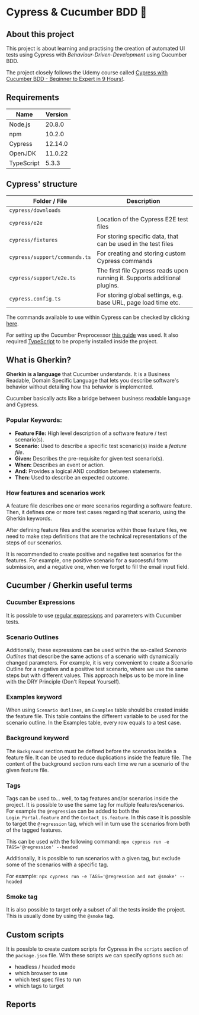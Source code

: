 # Cypress & Cucumber BDD 🤖

## About this project

This project is about learning and practising the creation of automated UI tests using
Cypress with _Behaviour-Driven-Development_ using Cucumber BDD.

The project closely follows the Udemy course called
[Cypress with Cucumber BDD - Beginner to Expert in 9 Hours!](https://www.udemy.com/course/cypress-with-cucumber-bdd-beginner-to-expert-in-9-hours).

## Requirements

| Name       | Version |
| ---------- | ------- |
| Node.js    | 20.8.0  |
| npm        | 10.2.0  |
| Cypress    | 12.14.0 |
| OpenJDK    | 11.0.22 |
| TypeScript | 5.3.3   |

## Cypress' structure

| Folder / File                 | Description                                                                |
| ----------------------------- | -------------------------------------------------------------------------- |
| `cypress/downloads`           |                                                                            |
| `cypress/e2e`                 | Location of the Cypress E2E test files                                     |
| `cypress/fixtures`            | For storing specific data, that can be used in the test files              |
| `cypress/support/commands.ts` | For creating and storing custom Cypress commands                           |
| `cypress/support/e2e.ts`      | The first file Cypress reads upon running it. Supports additional plugins. |
| `cypress.config.ts`           | For storing global settings, e.g. base URL, page load time etc.            |

The commands available to use within Cypress can be checked by clicking
[here](https://docs.cypress.io/api/table-of-contents).

For setting up the Cucumber Preprocessor
[this guide](https://github.com/badeball/cypress-cucumber-preprocessor/blob/master/docs/quick-start.md) was used.
It also required [TypeScript](https://docs.cypress.io/guides/tooling/typescript-support#Install-TypeScript) to be properly installed inside the project.

## What is Gherkin?

**Gherkin is a language** that Cucumber understands. It is a Business Readable,
Domain Specific Language that lets you describe software's behavior without
detailing how tha behavior is implemented.

Cucumber basically acts like a bridge between business readable language and Cypress.

### Popular Keywords:

- **Feature File:** High level description of a software feature / test scenario(s).
- **Scenario:** Used to describe a specific test scenario(s) inside a _feature file_.
- **Given:** Describes the pre-requisite for given test scenario(s).
- **When:** Describes an event or action.
- **And:** Provides a logical AND condition between statements.
- **Then:** Used to describe an expected outcome.

### How features and scenarios work

A feature file describes one or more scenarios regarding a software feature. Then,
it defines one or more test cases regarding that scenario, using the Gherkin keywords.

After defining feature files and the scenarios within those feature files, we need to
make step definitions that are the technical representations of the steps of our scenarios.

It is recommended to create positive and negative test scenarios for the features.
For example, one positive scenario for a successful form submission, and a negative one,
when we forget to fill the email input field.

## Cucumber / Gherkin useful terms

### Cucumber Expressions

It is possible to use [regular expressions](https://github.com/cucumber/cucumber-expressions#readme)
and parameters with Cucumber tests.

### Scenario Outlines

Additionally, these expressions can be used within the so-called _Scenario Outlines_ that
describe the same actions of a scenario with dynamically changed parameters. For example, it
is very convenient to create a Scenario Outline for a negative and a positive test scenario,
where we use the same steps but with different values. This approach helps us to be more in
line with the DRY Principle (Don't Repeat Yourself).

### Examples keyword

When using `Scenario Outlines`, an `Examples` table should be created inside the feature file.
This table contains the different variable to be used for the scenario outline. In the Examples
table, every row equals to a test case.

### Background keyword

The `Background` section must be defined before the scenarios inside a feature file. It can be used
to reduce duplications inside the feature file. The content of the background section runs each
time we run a scenario of the given feature file.

### Tags

Tags can be used to... well, to tag features and/or scenarios inside the project. It is possible to
use the same tag for multiple features/scenarios. For example the `@regression` can be added to
both the `Login_Portal.feature` and the `Contact_Us.feature`. In this case it is possible to
target the `@regression` tag, which will in turn use the scenarios from both of the tagged
features.

This can be used with the following command:
`npx cypress run -e TAGS='@regression' --headed`

Additionally, it is possible to run scenarios with a given tag, but exclude some of the
scenarios with a specific tag.

For example:
`npx cypress run -e TAGS='@regression and not @smoke' --headed`

### Smoke tag

It is also possible to target only a subset of all the tests inside the project. This is
usually done by using the `@smoke` tag.

## Custom scripts

It is possible to create custom scripts for Cypress in the `scripts` section of the
`package.json` file. With these scripts we can specify options such as:

- headless / headed mode
- which browser to use
- which test spec files to run
- which tags to target

## Reports
